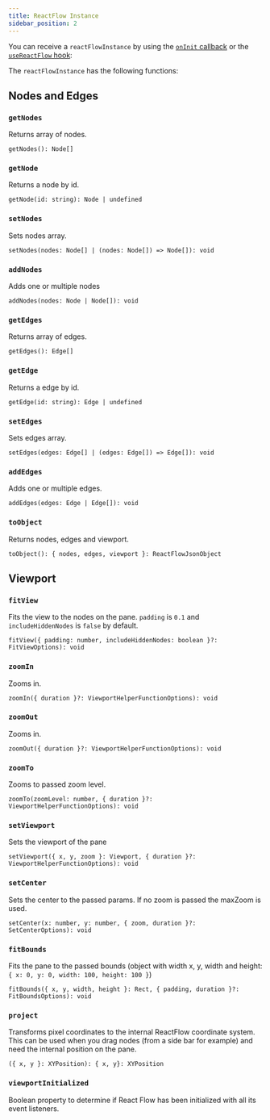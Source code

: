 ```yaml
---
title: ReactFlow Instance
sidebar_position: 2
---
```


You can receive a `reactFlowInstance` by using the [`onInit` callback](/docs/api/react-flow-props#event-handlers) or the [`useReactFlow` hook](/docs/api/hooks/use-react-flow):

The `reactFlowInstance` has the following functions:

## Nodes and Edges

### `getNodes`

Returns array of nodes.

`getNodes(): Node[]`

### `getNode`

Returns a node by id.

`getNode(id: string): Node | undefined`

### `setNodes`

Sets nodes array.

`setNodes(nodes: Node[] | (nodes: Node[]) => Node[]): void`

### `addNodes`

Adds one or multiple nodes

`addNodes(nodes: Node | Node[]): void`

### `getEdges`

Returns array of edges.

`getEdges(): Edge[]`

### `getEdge`

Returns a edge by id.

`getEdge(id: string): Edge | undefined`

### `setEdges`

Sets edges array.

`setEdges(edges: Edge[] | (edges: Edge[]) => Edge[]): void`

### `addEdges`

Adds one or multiple edges.

`addEdges(edges: Edge | Edge[]): void`

### `toObject`

Returns nodes, edges and viewport.

`toObject(): { nodes, edges, viewport }: ReactFlowJsonObject`

## Viewport

### `fitView`

Fits the view to the nodes on the pane. `padding` is `0.1` and `includeHiddenNodes` is `false` by default.

`fitView({ padding: number, includeHiddenNodes: boolean }?: FitViewOptions): void`

### `zoomIn`

Zooms in.

`zoomIn({ duration }?: ViewportHelperFunctionOptions): void`

### `zoomOut`

Zooms in.

`zoomOut({ duration }?: ViewportHelperFunctionOptions): void`

### `zoomTo`

Zooms to passed zoom level.

`zoomTo(zoomLevel: number, { duration }?: ViewportHelperFunctionOptions): void`

### `setViewport`

Sets the viewport of the pane

`setViewport({ x, y, zoom }: Viewport, { duration }?: ViewportHelperFunctionOptions): void`

### `setCenter`

Sets the center to the passed params. If no zoom is passed the maxZoom is used.

`setCenter(x: number, y: number, { zoom, duration }?: SetCenterOptions): void`

### `fitBounds`

Fits the pane to the passed bounds (object with width x, y, width and height: `{ x: 0, y: 0, width: 100, height: 100 }`)

`fitBounds({ x, y, width, height }: Rect, { padding, duration }?: FitBoundsOptions): void`

### `project`

Transforms pixel coordinates to the internal ReactFlow coordinate system. This can be used when you drag nodes (from a side bar for example) and need the internal position on the pane.

`({ x, y }: XYPosition): { x, y}: XYPosition`

### `viewportInitialized`

Boolean property to determine if React Flow has been initialized with all its event listeners.
